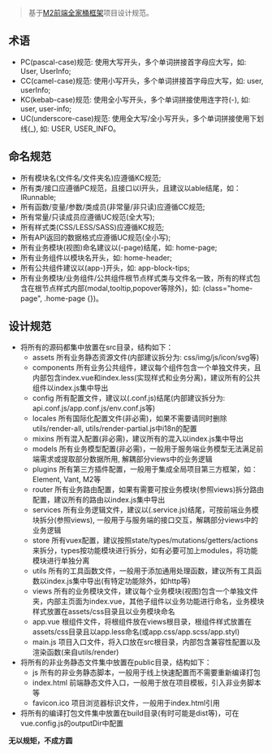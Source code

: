 > 基于[M2前端全家桶框架](https://github.com/miracle-git/m2-vue-mob)项目设计规范。

## 术语
- PC(pascal-case)规范: 使用大写开头，多个单词拼接首字母应大写，如: User, UserInfo;
- CC(camel-case)规范: 使用小写开头，多个单词拼接首字母应大写，如: user, userInfo;
- KC(kebab-case)规范: 使用全小写开头，多个单词拼接使用连字符(-), 如: user, user-info;
- UC(underscore-case)规范: 使用全大写/全小写开头，多个单词拼接使用下划线(_), 如: USER, USER_INFO。

## 命名规范

- 所有模块名(文件名/文件夹名)应遵循KC规范;
- 所有类/接口应遵循PC规范，且接口以I开头，且建议以able结尾，如：IRunnable;
- 所有函数/变量/参数/类成员(非常量/非只读)应遵循CC规范;
- 所有常量/只读成员应遵循UC规范(全大写);
- 所有样式类(CSS/LESS/SASS)应遵循KC规范;
- 所有API返回的数据格式应遵循UC规范(全小写);
- 所有业务模块(视图)命名建议以(-page)结尾，如: home-page;
- 所有业务组件以模块名开头，如: home-header;
- 所有公共组件建议以(app-)开头，如: app-block-tips;
- 所有业务模块/业务组件/公共组件根节点样式类与文件名一致，所有的样式包含在根节点样式内部(modal,tooltip,popover等除外)，如: (class="home-page", .home-page {})。

## 设计规范
- 将所有的源码都集中放置在src目录，结构如下：
  - assets 所有业务静态资源文件(内部建议拆分为: css/img/js/icon/svg等)
  - components 所有业务公共组件，建议每个组件包含一个单独文件夹，且内部包含index.vue和index.less(实现样式和业务分离)，建议所有的公共组件以index.js集中导出
  - config 所有配置文件，建议以(.conf.js)结尾(内部建议拆分为: api.conf.js/app.conf.js/env.conf.js等)
  - locales 所有国际化配置文件(非必需)，如果不需要请同时删除utils/render-all, utils/render-partial.js中i18n的配置
  - mixins 所有混入配置(非必需)，建议所有的混入以index.js集中导出
  - models 所有业务模型配置(非必需)，一般用于服务端业务模型无法满足前端需求或提取部分数据所用, 解耦部分views中的业务逻辑
  - plugins 所有第三方插件配置，一般用于集成全局项目第三方框架，如：Element, Vant, M2等
  - router 所有业务路由配置，如果有需要可按业务模块(参照views)拆分路由配置，建议所有的路由以index.js集中导出
  - services 所有业务逻辑文件，建议以(.service.js)结尾，可按前端业务模块拆分(参照views), 一般用于与服务端的接口交互，解耦部分views中的业务逻辑
  - store 所有vuex配置，建议按照state/types/mutations/getters/actions来拆分，types按功能模块进行拆分，如有必要可加上modules，将功能模块进行单独分离
  - utils 所有的工具函数文件，一般用于添加通用处理函数，建议所有工具函数以index.js集中导出(有特定功能除外，如http等)
  - views 所有的业务模块文件，建议每个业务模块(视图)包含一个单独文件夹，内部主页面为index.vue，其他子组件以业务功能进行命名，业务模块样式放置在assets/css目录且以业务模块命名
  - app.vue 根组件文件，将根组件放在views根目录，根组件样式放置在assets/css目录且以app.less命名(或app.css/app.scss/app.styl)
  - main.js 项目入口文件，将入口放在src根目录，内部包含兼容性配置以及渲染函数(来自utils/render)
- 将所有的非业务静态文件集中放置在public目录，结构如下：
  - js 所有的非业务静态脚本，一般用于线上快速配置而不需要重新编译打包
  - index.html 前端静态文件入口，一般用于放在项目模板，引入非业务脚本等
  - favicon.ico 项目浏览器标识文件，一般用于index.html引用
- 将所有的编译打包文件集中放置在build目录(有时可能是dist等)，可在vue.config.js的outputDir中配置

**无以规矩，不成方圆**
